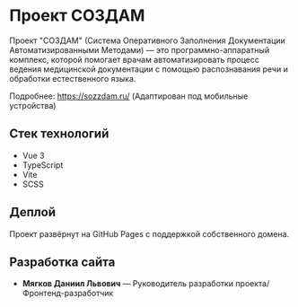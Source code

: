 # Проект СОЗДАМ

Проект "СОЗДАМ" (Система Оперативного Заполнения Документации Автоматизированными Методами) — это программно-аппаратный комплекс, которой помогает врачам автоматизировать процесс ведения медицинской документации с помощью распознавания речи и обработки естественного языка.

Подробнее: https://sozzdam.ru/ (Адаптирован под мобильные устройства)

## Стек технологий

- Vue 3
- TypeScript
- Vite
- SCSS

## Деплой

Проект развёрнут на GitHub Pages с поддержкой собственного домена.

## Разработка сайта

- **Мягков Даниил Львович** — Руководитель разработки проекта/ Фронтенд-разработчик